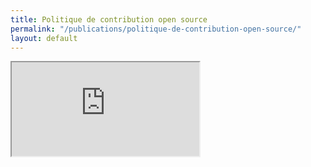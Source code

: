 ```yaml
---
title: Politique de contribution open source
permalink: "/publications/politique-de-contribution-open-source/"
layout: default
---
```


<div class="responsive-embed">
  <iframe class="no-border" src="https://disic.github.io/politique-de-contribution-open-source/" allowfullscreen></iframe>
</div>
